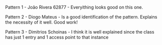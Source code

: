 Pattern 1 - João Rivera 62877 - Everyithing looks good on this one.

Pattern 2 - Diogo Mateus - Is a good identification of the pattern. Explains the necessity of it well. Good work!

Pattern 3 - Dimitrios Schoinas - I think it is well explained since the class has just 1 entry and 1 access point to that instance

